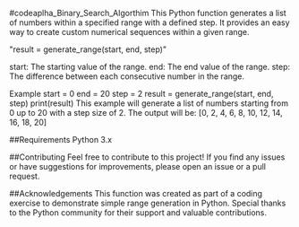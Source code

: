 #codeaplha_Binary_Search_Algorthim
This Python function generates a list of numbers within a specified range with a defined step. It provides an easy way to create custom numerical sequences within a given range.

"result = generate_range(start, end, step)"

start: The starting value of the range.
end: The end value of the range.
step: The difference between each consecutive number in the range.

Example
start = 0
end = 20
step = 2
result = generate_range(start, end, step)
print(result)
This example will generate a list of numbers starting from 0 up to 20 with a step size of 2. The output will be:
[0, 2, 4, 6, 8, 10, 12, 14, 16, 18, 20]

##Requirements
Python 3.x

##Contributing
Feel free to contribute to this project! If you find any issues or have suggestions for improvements, please open an issue or a pull request.

##Acknowledgements
This function was created as part of a coding exercise to demonstrate simple range generation in Python. Special thanks to the Python community for their support and valuable contributions.
